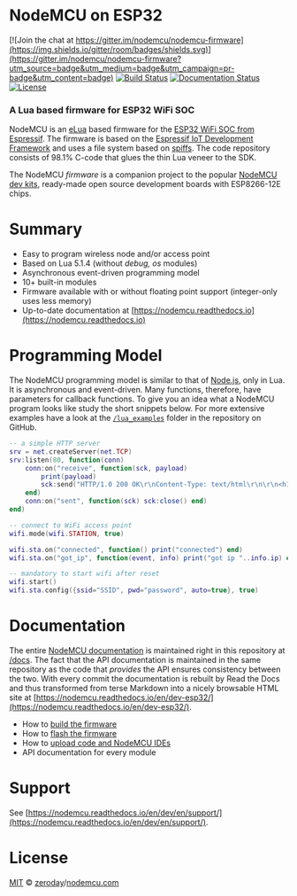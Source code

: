 # **NodeMCU on ESP32** #

[![Join the chat at https://gitter.im/nodemcu/nodemcu-firmware](https://img.shields.io/gitter/room/badges/shields.svg)](https://gitter.im/nodemcu/nodemcu-firmware?utm_source=badge&utm_medium=badge&utm_campaign=pr-badge&utm_content=badge)
[![Build Status](https://travis-ci.org/nodemcu/nodemcu-firmware.svg)](https://travis-ci.org/nodemcu/nodemcu-firmware)
[![Documentation Status](https://img.shields.io/badge/docs-dev_esp32-yellow.svg?style=flat)](http://nodemcu.readthedocs.io/en/dev-esp32/)
[![License](https://img.shields.io/badge/license-MIT-blue.svg?style=flat)](https://github.com/nodemcu/nodemcu-firmware/blob/master/LICENSE)

### A Lua based firmware for ESP32 WiFi SOC

NodeMCU is an [eLua](http://www.eluaproject.net/) based firmware for the [ESP32 WiFi SOC from Espressif](http://http://espressif.com/en/products/hardware/esp32/overview). The firmware is based on the [Espressif IoT Development Framework](https://github.com/espressif/esp-idf) and uses a file system based on [spiffs](https://github.com/pellepl/spiffs). The code repository consists of 98.1% C-code that glues the thin Lua veneer to the SDK.

The NodeMCU *firmware* is a companion project to the popular [NodeMCU dev kits](https://github.com/nodemcu/nodemcu-devkit-v1.0), ready-made open source development boards with ESP8266-12E chips.

# Summary

- Easy to program wireless node and/or access point
- Based on Lua 5.1.4 (without *debug, os* modules)
- Asynchronous event-driven programming model
- 10+ built-in modules
- Firmware available with or without floating point support (integer-only uses less memory)
- Up-to-date documentation at [https://nodemcu.readthedocs.io](https://nodemcu.readthedocs.io)

# Programming Model

The NodeMCU programming model is similar to that of [Node.js](https://en.wikipedia.org/wiki/Node.js), only in Lua. It is asynchronous and event-driven. Many functions, therefore, have parameters for callback functions. To give you an idea what a NodeMCU program looks like study the short snippets below. For more extensive examples have a look at the [`/lua_examples`](lua_examples) folder in the repository on GitHub.

```lua
-- a simple HTTP server
srv = net.createServer(net.TCP)
srv:listen(80, function(conn)
	conn:on("receive", function(sck, payload)
		print(payload)
		sck:send("HTTP/1.0 200 OK\r\nContent-Type: text/html\r\n\r\n<h1> Hello, NodeMCU.</h1>")
	end)
	conn:on("sent", function(sck) sck:close() end)
end)
```
```lua
-- connect to WiFi access point
wifi.mode(wifi.STATION, true)

wifi.sta.on("connected", function() print("connected") end)
wifi.sta.on("got_ip", function(event, info) print("got ip "..info.ip) end)

-- mandatory to start wifi after reset
wifi.start()
wifi.sta.config({ssid="SSID", pwd="password", auto=true}, true)
```

# Documentation

The entire [NodeMCU documentation](https://nodemcu.readthedocs.io/en/dev-esp32/) is maintained right in this repository at [/docs](docs). The fact that the API documentation is maintained in the same repository as the code that *provides* the API ensures consistency between the two. With every commit the documentation is rebuilt by Read the Docs and thus transformed from terse Markdown into a nicely browsable HTML site at [https://nodemcu.readthedocs.io/en/dev-esp32/](https://nodemcu.readthedocs.io/en/dev-esp32/). 

- How to [build the firmware](https://nodemcu.readthedocs.io/en/dev-esp32/en/build/)
- How to [flash the firmware](https://nodemcu.readthedocs.io/en/dev-esp32/en/flash/)
- How to [upload code and NodeMCU IDEs](https://nodemcu.readthedocs.io/en/dev-esp32/en/upload/)
- API documentation for every module

# Support

See [https://nodemcu.readthedocs.io/en/dev/en/support/](https://nodemcu.readthedocs.io/en/dev/en/support/).

# License

[MIT](https://github.com/nodemcu/nodemcu-firmware/blob/master/LICENSE) © [zeroday](https://github.com/NodeMCU)/[nodemcu.com](http://nodemcu.com/index_en.html)
